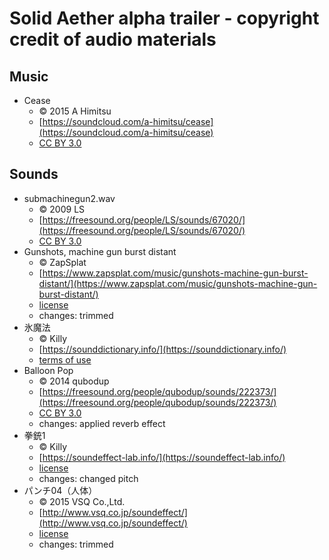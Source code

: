 # Solid Aether alpha trailer - copyright credit of audio materials

## Music

- Cease
  - © 2015 A Himitsu
  - [https://soundcloud.com/a-himitsu/cease](https://soundcloud.com/a-himitsu/cease)
  - [CC BY 3.0][]

## Sounds

- submachinegun2.wav
  - © 2009 LS
  - [https://freesound.org/people/LS/sounds/67020/](https://freesound.org/people/LS/sounds/67020/)
  - [CC BY 3.0][]
- Gunshots, machine gun burst distant
  - © ZapSplat
  - [https://www.zapsplat.com/music/gunshots-machine-gun-burst-distant/](https://www.zapsplat.com/music/gunshots-machine-gun-burst-distant/)
  - [license](https://www.zapsplat.com/license-type/standard-license/)
  - changes: trimmed
- 氷魔法
  - © Killy
  - [https://sounddictionary.info/](https://sounddictionary.info/)
  - [terms of use](https://sounddictionary.info/terms-of-use/)
- Balloon Pop
  - © 2014 qubodup
  - [https://freesound.org/people/qubodup/sounds/222373/](https://freesound.org/people/qubodup/sounds/222373/)
  - [CC BY 3.0][]
  - changes: applied reverb effect
- 拳銃1
  - © Killy
  - [https://soundeffect-lab.info/](https://soundeffect-lab.info/)
  - [license](https://soundeffect-lab.info/agreement/)
  - changes: changed pitch
- パンチ04（人体）
  - © 2015 VSQ Co.,Ltd.
  - [http://www.vsq.co.jp/soundeffect/](http://www.vsq.co.jp/soundeffect/)
  - [license](http://www.vsq.co.jp/soundeffect/)
  - changes: trimmed

[CC BY 3.0]:https://creativecommons.org/licenses/by/3.0/
